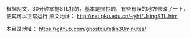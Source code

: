 根据网文，30分钟掌握STL打的，基本是照抄的，有些有误的地方修改了一下，使其可以正常运行
原文地址：
http://net.pku.edu.cn/~yhf/UsingSTL.htm



本目录地址：
https://github.com/ghostxiu/stlin30minutes/
